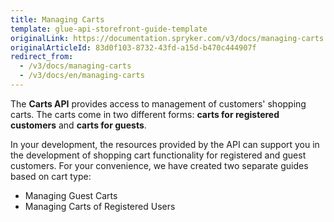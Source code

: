 ```yaml
---
title: Managing Carts
template: glue-api-storefront-guide-template
originalLink: https://documentation.spryker.com/v3/docs/managing-carts
originalArticleId: 83d0f103-8732-43fd-a15d-b470c444907f
redirect_from:
  - /v3/docs/managing-carts
  - /v3/docs/en/managing-carts
---
```


The **Carts API** provides access to management of customers' shopping carts. The carts come in two different forms: **carts for registered customers** and **carts for guests**.

In your development, the resources provided by the API can support you in the development of shopping cart functionality for registered and guest customers.
For your convenience, we have created two separate guides based on cart type:

* Managing Guest Carts
* Managing Carts of Registered Users
